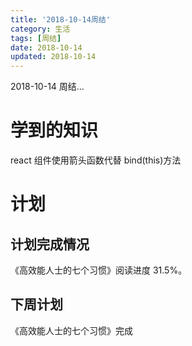 ```yaml
---
title: '2018-10-14周结'
category: 生活
tags: [周结]
date: 2018-10-14
updated: 2018-10-14
---
```


2018-10-14 周结...

<!-- more -->

# 学到的知识

react 组件使用箭头函数代替 bind(this)方法

# 计划

## 计划完成情况

《高效能人士的七个习惯》阅读进度 31.5%。

## 下周计划

《高效能人士的七个习惯》完成
